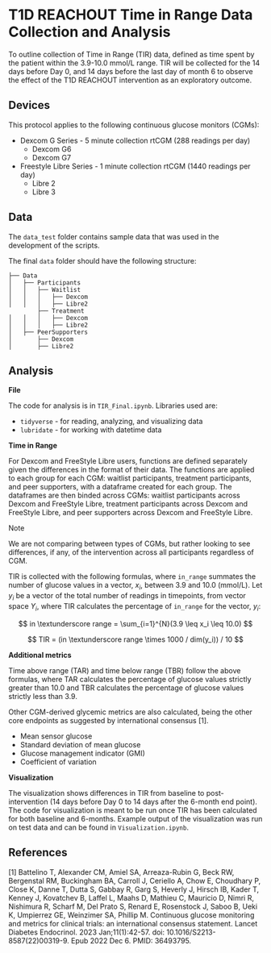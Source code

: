 # T1D REACHOUT Time in Range Data Collection and Analysis

To outline collection of Time in Range (TIR) data, defined as time spent by the patient within the 3.9-10.0 mmol/L range. TIR will be collected for the 14 days before Day 0, and 14 days before the last day of month 6 to observe the effect of the T1D REACHOUT intervention as an exploratory outcome.

## Devices
This protocol applies to the following continuous glucose monitors (CGMs):
- Dexcom G Series - 5 minute collection rtCGM (288 readings per day)
	- Dexcom G6
	- Dexcom G7
- Freestyle Libre Series  - 1 minute collection rtCGM (1440 readings per day)
	- Libre 2
	- Libre 3

## Data
The `data_test` folder contains sample data that was used in the development of the scripts.

The final `data` folder should have the following structure: 
```
├── Data
│   ├── Participants
│   │   ├── Waitlist
│   │   │   ├── Dexcom
│   │   │   ├── Libre2
        ├── Treatment
│   │   │   ├── Dexcom
│   │   │   ├── Libre2
│   ├── PeerSupporters
│       ├── Dexcom
│       ├── Libre2
```

## Analysis
**File**

The code for analysis is in `TIR_Final.ipynb`. Libraries used are: 
- `tidyverse` - for reading, analyzing, and visualizing data
- `lubridate` - for working with datetime data

**Time in Range**

For Dexcom and FreeStyle Libre users, functions are defined separately given the differences in the format of their data. The functions are applied to each group for each CGM: waitlist participants, treatment participants, and peer supporters, with a dataframe created for each group. The dataframes are then binded across CGMs: waitlist participants across Dexcom and FreeStyle Libre, treatment participants across Dexcom and FreeStyle Libre, and peer supporters across Dexcom and FreeStyle Libre.

> [!NOTE]  
> We are not comparing between types of CGMs, but rather looking to see differences, if any, of the intervention across all participants regardless of CGM.

TIR is collected with the following formulas, where `in_range` summates the number of glucose values in a vector, $x_i$, between 3.9 and 10.0 (mmol/L).  Let $y_i$ be a vector of the total number of readings in timepoints, from vector space $Y_i$, where TIR calculates the percentage of `in_range` for the vector, $y_i$:

$$
in \textunderscore range = \sum_{i=1}^{N}(3.9 \leq x_i \leq 10.0)
$$

$$
TIR = (in \textunderscore range \times 1000 / dim(y_i)) / 10
$$

**Additional metrics**

Time above range (TAR) and time below range (TBR) follow the above formulas, where TAR calculates the percentage of glucose values strictly greater than 10.0 and TBR calculates the percentage of glucose values strictly less than 3.9.

Other CGM-derived glycemic metrics are also calculated, being the other core endpoints as suggested by international consensus [1].
- Mean sensor glucose
- Standard deviation of mean glucose
- Glucose management indicator (GMI)
- Coefficient of variation

**Visualization**

The visualization shows differences in TIR from baseline to post-intervention (14 days before Day 0 to 14 days after the 6-month end point). The code for visualization is meant to be run once TIR has been calculated for both baseline and 6-months. Example output of the visualization was run on test data and can be found in `Visualization.ipynb`.

## References
[1] Battelino T, Alexander CM, Amiel SA, Arreaza-Rubin G, Beck RW, Bergenstal RM, Buckingham BA, Carroll J, Ceriello A, Chow E, Choudhary P, Close K, Danne T, Dutta S, Gabbay R, Garg S, Heverly J, Hirsch IB, Kader T, Kenney J, Kovatchev B, Laffel L, Maahs D, Mathieu C, Mauricio D, Nimri R, Nishimura R, Scharf M, Del Prato S, Renard E, Rosenstock J, Saboo B, Ueki K, Umpierrez GE, Weinzimer SA, Phillip M. Continuous glucose monitoring and metrics for clinical trials: an international consensus statement. Lancet Diabetes Endocrinol. 2023 Jan;11(1):42-57. doi: 10.1016/S2213-8587(22)00319-9. Epub 2022 Dec 6. PMID: 36493795.
